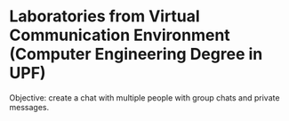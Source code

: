 # Laboratories from Virtual Communication Environment (Computer Engineering Degree in UPF)
Objective: create a chat with multiple people with group chats and private messages.

